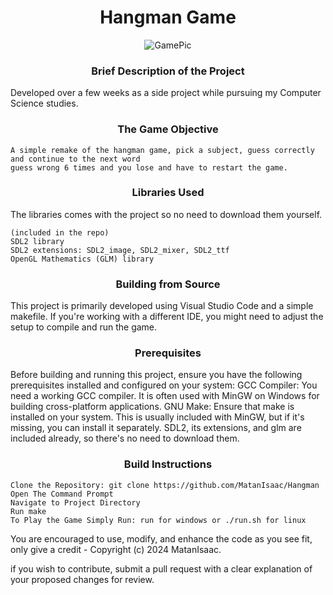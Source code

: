 # <div align="center">Hangman Game</div>

<div align="center">
    <img src="https://github.com/user-attachments/assets/580ed1a8-9a63-4e28-8f1d-715f56a5ae84" alt="GamePic">
</div>

### <div align="center">Brief Description of the Project </div>
   
Developed over a few weeks as a side project while pursuing my Computer Science studies.

### <div align="center">The Game Objective</div>

    A simple remake of the hangman game, pick a subject, guess correctly and continue to the next word
    guess wrong 6 times and you lose and have to restart the game.

### <div align="center">Libraries Used</div>

The libraries comes with the project so no need to download them yourself.


    (included in the repo)
    SDL2 library
    SDL2 extensions: SDL2_image, SDL2_mixer, SDL2_ttf
    OpenGL Mathematics (GLM) library 

### <div align="center">Building from Source</div>

This project is primarily developed using Visual Studio Code and a simple makefile. 
If you're working with a different IDE, you might need to adjust the setup to compile and run the game. 

### <div align="center">Prerequisites</div>

Before building and running this project, ensure you have the following prerequisites installed and configured on your system:
    GCC Compiler: You need a working GCC compiler. It is often used with MinGW on Windows for building cross-platform applications.
    GNU Make: Ensure that make is installed on your system. This is usually included with MinGW, but if it's missing, you can install it separately.
SDL2, its extensions, and glm are included already, so there's no need to download them.

### <div align="center">Build Instructions</div>

    Clone the Repository: git clone https://github.com/MatanIsaac/Hangman
    Open The Command Prompt
    Navigate to Project Directory
    Run make
    To Play the Game Simply Run: run for windows or ./run.sh for linux 

        
You are encouraged to use, modify, and enhance the code as you see fit, only give a credit - Copyright (c) 2024 MatanIsaac.

if you wish to contribute, submit a pull request with a clear explanation of your proposed changes for review. 

